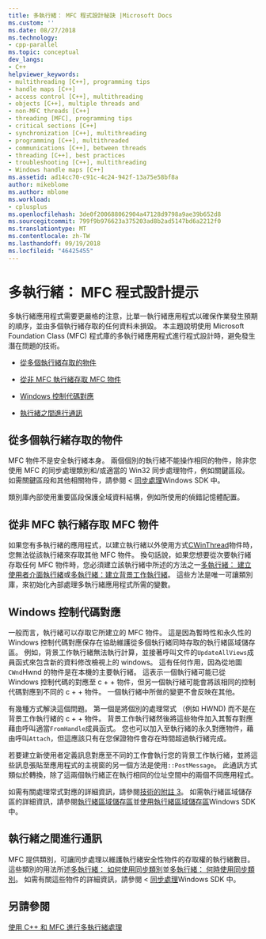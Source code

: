 ```yaml
---
title: 多執行緒： MFC 程式設計秘訣 |Microsoft Docs
ms.custom: ''
ms.date: 08/27/2018
ms.technology:
- cpp-parallel
ms.topic: conceptual
dev_langs:
- C++
helpviewer_keywords:
- multithreading [C++], programming tips
- handle maps [C++]
- access control [C++], multithreading
- objects [C++], multiple threads and
- non-MFC threads [C++]
- threading [MFC], programming tips
- critical sections [C++]
- synchronization [C++], multithreading
- programming [C++], multithreaded
- communications [C++], between threads
- threading [C++], best practices
- troubleshooting [C++], multithreading
- Windows handle maps [C++]
ms.assetid: ad14cc70-c91c-4c24-942f-13a75e58bf8a
author: mikeblome
ms.author: mblome
ms.workload:
- cplusplus
ms.openlocfilehash: 3de0f200688062904a47128d9798a9ae39b652d8
ms.sourcegitcommit: 799f9b976623a375203ad8b2ad5147bd6a2212f0
ms.translationtype: MT
ms.contentlocale: zh-TW
ms.lasthandoff: 09/19/2018
ms.locfileid: "46425455"
---
```

# <a name="multithreading-mfc-programming-tips"></a>多執行緒： MFC 程式設計提示

多執行緒應用程式需要更嚴格的注意，比單一執行緒應用程式以確保作業發生預期的順序，並由多個執行緒存取的任何資料未損毀。 本主題說明使用 Microsoft Foundation Class (MFC) 程式庫的多執行緒應用程式進行程式設計時，避免發生潛在問題的技術。

- [從多個執行緒存取的物件](#_core_accessing_objects_from_multiple_threads)

- [從非 MFC 執行緒存取 MFC 物件](#_core_accessing_mfc_objects_from_non.2d.mfc_threads)

- [Windows 控制代碼對應](#_core_windows_handle_maps)

- [執行緒之間進行通訊](#_core_communicating_between_threads)

##  <a name="_core_accessing_objects_from_multiple_threads"></a> 從多個執行緒存取的物件

MFC 物件不是安全執行緒本身。 兩個個別的執行緒不能操作相同的物件，除非您使用 MFC 的同步處理類別和/或適當的 Win32 同步處理物件，例如關鍵區段。 如需關鍵區段和其他相關物件，請參閱 <<c0> [ 同步處理](/windows/desktop/Sync/synchronization)Windows SDK 中。

類別庫內部使用重要區段保護全域資料結構，例如所使用的偵錯記憶體配置。

##  <a name="_core_accessing_mfc_objects_from_non.2d.mfc_threads"></a> 從非 MFC 執行緒存取 MFC 物件

如果您有多執行緒的應用程式，以建立執行緒以外使用方式[CWinThread](../mfc/reference/cwinthread-class.md)物件時，您無法從該執行緒來存取其他 MFC 物件。 換句話說，如果您想要從次要執行緒存取任何 MFC 物件時，您必須建立該執行緒中所述的方法之一[多執行緒： 建立使用者介面執行緒](multithreading-creating-user-interface-threads.md)或[多執行緒：建立背景工作執行緒](multithreading-creating-worker-threads.md)。 這些方法是唯一可讓類別庫，來初始化內部處理多執行緒應用程式所需的變數。

##  <a name="_core_windows_handle_maps"></a> Windows 控制代碼對應

一般而言，執行緒可以存取它所建立的 MFC 物件。 這是因為暫時性和永久性的 Windows 控制代碼對應保存在協助維護從多個執行緒同時存取的執行緒區域儲存區。 例如，背景工作執行緒無法執行計算，並接著呼叫文件的`UpdateAllViews`成員函式來包含新的資料修改檢視上的 windows。 這有任何作用，因為從地圖`CWnd`Hwnd 的物件是在本機的主要執行緒。 這表示一個執行緒可能已從 Windows 控制代碼的對應至 c + + 物件，但另一個執行緒可能會將該相同的控制代碼對應到不同的 c + + 物件。 一個執行緒中所做的變更不會反映在其他。

有幾種方式解決這個問題。 第一個是將個別的處理常式 （例如 HWND) 而不是在背景工作執行緒的 c + + 物件。 背景工作執行緒然後將這些物件加入其暫存對應藉由呼叫適當`FromHandle`成員函式。 您也可以加入至執行緒的永久對應物件，藉由呼叫`Attach`，但這應該只有在您保證物件會存在時間超過執行緒完成。

若要建立新使用者定義訊息對應至不同的工作會執行您的背景工作執行緒，並將這些訊息張貼至應用程式的主視窗的另一個方法是使用`::PostMessage`。 此通訊方式類似於轉換，除了這兩個執行緒正在執行相同的位址空間中的兩個不同應用程式。

如需有關處理常式對應的詳細資訊，請參閱[技術的附註 3](../mfc/tn003-mapping-of-windows-handles-to-objects.md)。 如需執行緒區域儲存區的詳細資訊，請參閱[執行緒區域儲存區](/windows/desktop/ProcThread/thread-local-storage)並[使用執行緒區域儲存區](/windows/desktop/ProcThread/using-thread-local-storage)Windows SDK 中。

##  <a name="_core_communicating_between_threads"></a> 執行緒之間進行通訊

MFC 提供類別，可讓同步處理以維護執行緒安全性物件的存取權的執行緒數目。 這些類別的用法所述[多執行緒： 如何使用同步類別](multithreading-how-to-use-the-synchronization-classes.md)並[多執行緒： 何時使用同步類別](multithreading-when-to-use-the-synchronization-classes.md)。 如需有關這些物件的詳細資訊，請參閱 <<c0> [ 同步處理](/windows/desktop/Sync/synchronization)Windows SDK 中。

## <a name="see-also"></a>另請參閱

[使用 C++ 和 MFC 進行多執行緒處理](multithreading-with-cpp-and-mfc.md)